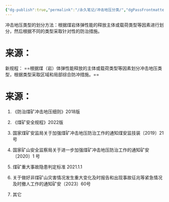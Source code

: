 ```yaml
---
{"dg-publish":true,"permalink":"/永久笔记/冲击地压分类/","dgPassFrontmatter":true}
---
```



冲击地压类型的划分方法：根据煤岩体弹性能的释放主体或载荷类型等因素进行划分，然后根据不同的类型采取针对性的防治措施。

# 来源：
新规程：
==根据煤（岩）体弹性能释放的主体或载荷类型等因素划分冲击地压类型，根据类型采取区域和局部综合防冲措施。==








# 来源：
1. 《防治煤矿冲击地压细则》2018版



2. 《煤矿安全规程》2022版



3. 国家煤矿安监局关于加强煤矿冲击地压防治工作的通知煤安监技装〔2019〕21 号



4. 国家矿山安全监察局关于进一步加强煤矿冲击地压防治工作的通知矿安〔2020〕1 号




5. 煤矿重大事故隐患判定标准 2021.1.1



6. 关于做好⾮煤矿⼭灾害情况发⽣重⼤变化及时报告和出现事故征兆等紧急情况及时撤⼈⼯作的通知矿安〔2023〕60号



7. 其它